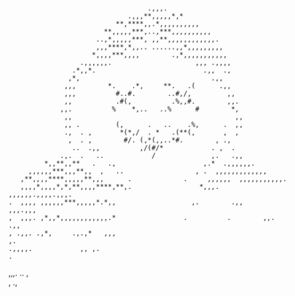                                        .,,,.    
                                  .,,,**,,,,,*,*    
                               **,****,,.*,,,,,,,,,,   
                            **,,,,,***,..,***,,,,,,,,,, 
                          ..,*,,,,,***, ,,**,,,,,,,,,,,,.   
                          ,,,****,*,,.. ......,,*,,,,,,,,,  
                         *,,,,***,,,,        .,*,,,,,,,,,,, 
                      .,,,,,,.                     ,,, .,,,,   
                    .*,,*.                           .,,  .,   
                   ,*,                                 .,,     
                  ,,,        *.    .*,     **.   .(      .,,   
                  ,,,          #..#.        ..#,/,         ,,  
                  ,,           .#(,          .%,,#.        ,,. 
                 ,,.          %    *,..   ..%      #        *, 
                  ,,                                         ,, 
                  ,, .         (,      .   ..    .%,      .  ,, 
                  .,  . ,       *(*,/  . *   .(**(,       ,  ,  
                   ,  . ,        #/. (,*(,,..*#.        , .,   
                    ..  .,,          ,/(#/*            . ,  .   
                 .,.  .   ..            /              ,.   .,, 
             *,,**,,**   .   .,                      ,.*  .,,,,,,. 
         ,,,,,,***,,,**,,  ,   ..                  , .  ,,,,,,,,,,,,, 
       ,**,,,,****,,,,,**,,,      .             .     ,,,,,,  ,,,,,,,,,,,.   
       ,,,,*,,,,*,*,**,,,,****,**,.                 *,,,.    ,,,,,,.,,,,.,,,.   
    .  ,,,, ,,,,,,***,,,,,*.*,,                   ,.        .,,       ,,,.,,,   
    ,  ,,,. ,*,,*,,,,,,,,,,,,.*                 .          .        ,,.    .,,  
    , .,,. .,*,     .,.,*   ,,,                                             ,.  
    .,,,,.            ,, ,.                                               .     
  ,,,.   ..             ,                                                        
                          ,                                            .,     